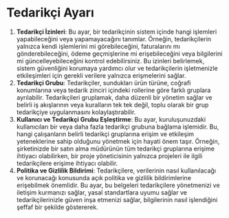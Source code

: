 # Tedarikçi Ayarı

1. **Tedarikçi İzinleri**: Bu ayar, bir tedarikçinin sistem içinde hangi işlemleri yapabileceğini veya yapamayacağını tanımlar. Örneğin, tedarikçilerin yalnızca kendi işlemlerini mi görebileceğini, faturalarını mı gönderebileceğini, ödeme geçmişlerine mi erişebileceğini veya bilgilerini mi güncelleyebileceğini kontrol edebilirsiniz. Bu izinleri belirlemek, sistem güvenliğini korumaya yardımcı olur ve tedarikçilerin işletmenizle etkileşimleri için gerekli verilere yalnızca erişmelerini sağlar.
2. **Tedarikçi Grubu**: Tedarikçiler, sundukları ürün türüne, coğrafi konumlarına veya tedarik zinciri içindeki rollerine göre farklı gruplara ayrılabilir. Tedarikçileri gruplamak, daha düzenli bir yönetim sağlar ve belirli iş akışlarının veya kuralların tek tek değil, toplu olarak bir grup tedarikçiye uygulanmasını kolaylaştırabilir.
3. **Kullanıcı ve Tedarikçi Grubu Eşleştirme**: Bu ayar, kuruluşunuzdaki kullanıcıları bir veya daha fazla tedarikçi grubuna bağlama işlemidir. Bu, hangi çalışanların belirli tedarikçi gruplarına erişim ve etkileşim yeteneklerine sahip olduğunu yönetmek için hayati önem taşır. Örneğin, şirketinizde bir satın alma müdürünün tüm tedarikçi gruplarına erişime ihtiyacı olabilirken, bir proje yöneticisinin yalnızca projeleri ile ilgili tedarikçilere erişime ihtiyacı olabilir.
4. **Politika ve Gizlilik Bildirimi**: Tedarikçilere, verilerinin nasıl kullanılacağı ve korunacağı konusunda açık politika ve gizlilik bildirimlerine erişebilmek önemlidir. Bu ayar, bu belgeleri tedarikçilere yönetmenizi ve iletişim kurmanızı sağlar, yasal standartlara uyumu sağlar ve tedarikçilerinizle güven inşa etmenizi sağlar, bilgilerinin nasıl işlendiğini şeffaf bir şekilde göstererek.
